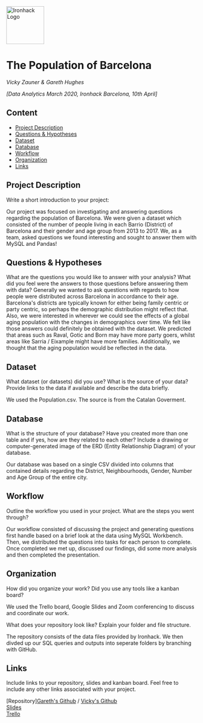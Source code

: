 <img src="https://bit.ly/2VnXWr2" alt="Ironhack Logo" width="100"/>

# The Population of Barcelona
*Vicky Zauner & Gareth Hughes*

*[Data Analytics March 2020, Ironhack Barcelona, 10th April]*

## Content
- [Project Description](#project-description)
- [Questions & Hypotheses](#questions-hypotheses)
- [Dataset](#dataset)
- [Database](#database)
- [Workflow](#workflow)
- [Organization](#organization)
- [Links](#links)


## Project Description
Write a short introduction to your project: 

Our project was focused on investigating and answering questions regarding the population of Barcelona. 
We were given a dataset which consisted of the number of people living in each Barrio (District) of Barcelona
and their gender and age group from 2013 to 2017. We, as a team, asked questions we found interesting and sought to answer them with MySQL and Pandas!

## Questions & Hypotheses
What are the questions you would like to answer with your analysis? What did you feel were the answers to those questions before answering them with data?
Generally we wanted to ask questions with regards to how people were distributed across Barcelona in accordance to their age. Barcelona's districts
are typically known for either being family centric or party centric, so perhaps the demographic distribution might reflect that. 
Also, we were interested in wherever we could see the effects of a global aging population with the changes in demographics over time. 
We felt like those answers could definitely be obtained with the dataset. We predicted that areas such as Raval, Gotic and Born may have more party goers,
whilst areas like Sarria / Eixample might have more families. Additionally, we thought that the aging population would be reflected in the data. 

## Dataset
What dataset (or datasets) did you use? What is the source of your data? Provide links to the data if available and describe the data briefly.

We used the Population.csv. The source is from the Catalan Goverment. 

## Database
What is the structure of your database? Have you created more than one table and if yes, how are they related to each other? Include a drawing or computer-generated image of the ERD (Entity Relationship Diagram) of your database.

Our database was based on a single CSV divided into columns that contained details regarding the District, Neighbourhoods, Gender, Number and Age Group of the entire city. 

## Workflow
Outline the workflow you used in your project. What are the steps you went through?

Our workflow consisted of discussing the project and generating questions first handle based on a brief look at the data using MySQL Workbench.
Then, we distributed the questions into tasks for each person to complete. Once completed we met up, discussed our findings, did some more analysis and then
completed the presentation.

## Organization
How did you organize your work? Did you use any tools like a kanban board?

We used the Trello board, Google Slides and Zoom conferencing to discuss and coordinate our work. 

What does your repository look like? Explain your folder and file structure.

The repository consists of the data files provided by Ironhack. We then divded up our SQL queries and outputs into seperate folders by branching with GitHub.

## Links
Include links to your repository, slides and kanban board. Feel free to include any other links associated with your project.

[Repository][Gareth's Github](https://github.com/peiriant) / [Vicky's Github](https://github.com/VickyZauner)  
[Slides](https://docs.google.com/presentation/d/1WDBeeWpD6za2syDMQ1G0xq0Xw_AeZHo_HWFY5s6oIDs/edit?ts=5e8ebbd3#slide=id.p)  
[Trello](https://trello.com/b/lxXG5Fxb/project-2-barcelona-gh)
